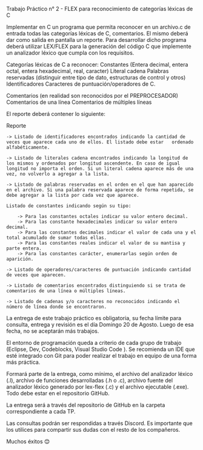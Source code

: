 Trabajo Práctico n° 2 - FLEX para reconocimiento de categorías léxicas de C

Implementar en C un programa que permita reconocer en un archivo.c de entrada todas las categorías léxicas de C, comentarios. El mismo deberá dar como salida en pantalla un reporte. Para desarrollar dicho programa deberá utilizar LEX/FLEX para la generación del código C que implemente un analizador léxico que cumpla con los requisitos.
 
Categorías léxicas de C a reconocer:
    Constantes (Entera decimal, entera octal, entera hexadecimal, real, caracter)
    Literal cadena
    Palabras reservadas (distinguir entre tipo de dato, estructuras de control y otros)
    Identificadores 
    Caracteres de puntuación/operadores de C.

Comentarios (en realidad son reconocidos por el PREPROCESADOR)
    Comentarios de una línea
    Comentarios de múltiples líneas

El reporte deberá contener lo siguiente:

Reporte

    -> Listado de identificadores encontrados indicando la cantidad de veces que aparece cada uno de ellos. El listado debe estar   ordenado alfabéticamente.

    -> Listado de literales cadena encontrados indicando la longitud de los mismos y ordenados por longitud ascendente. En caso de igual longitud no importa el orden. Si un literal cadena aparece más de una vez, no volverlo a agregar a la lista.

    -> Listado de palabras reservadas en el orden en el que han aparecido en el archivo. Si una palabra reservada aparece de forma repetida, se debe agregar a la lista por cada vez que aparece.

    Listado de constantes indicando según su tipo:

        -> Para las constantes octales indicar su valor entero decimal.
        -> Para las constante hexadecimales indicar su valor entero decimal.
        -> Para las constantes decimales indicar el valor de cada una y el total acumulado de sumar todas ellas.
        -> Para las constantes reales indicar el valor de su mantisa y parte entera.
        -> Para las constantes carácter, enumerarlas según orden de aparición. 

    -> Listado de operadores/caracteres de puntuación indicando cantidad de veces que aparecen.

    -> Listado de comentarios encontrados distinguiendo si se trata de comentarios de una línea o múltiples líneas.

    -> Listado de cadenas y/o caracteres no reconocidos indicando el número de línea donde se encontraron.


La entrega de este trabajo práctico es obligatoria, su fecha límite para consulta, entrega y revisión es el día Domingo 20 de Agosto. Luego de esa fecha, no se aceptarán más trabajos.

El entorno de programación queda a criterio de cada grupo de trabajo (Eclipse, Dev, Codeblocks, Visual Studio Code ). Se recomienda un IDE que esté integrado con Git para poder realizar el trabajo en equipo de una forma más práctica.

Formará parte de la entrega, como mínimo, el archivo del analizador léxico (.l), archivo de funciones desarrolladas (.h o .c), archivo fuente del analizador léxico generado por lex-flex (.c) y el archivo ejecutable (.exe). Todo debe estar en el repositorio GitHub.

La entrega será a través del repositorio de GitHub en la carpeta correspondiente a cada TP.

Las consultas podrán ser respondidas a través Discord. Es importante que los utilices para compartir sus dudas con el resto de los compañeros.

Muchos éxitos 😊
